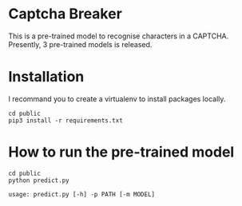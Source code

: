 # Captcha Breaker

This is a pre-trained model to recognise characters in a CAPTCHA. Presently, 3 pre-trained models is released.

# Installation 
I recommand you to create a virtualenv to install packages locally.
```
cd public
pip3 install -r requirements.txt
```

# How to run the pre-trained model

```
cd public
python predict.py
```
```
usage: predict.py [-h] -p PATH [-m MODEL]
```
